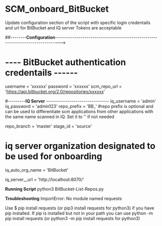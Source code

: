 # SCM_onboard_BitBucket

Update configuration section of the script with specific login credentails and url for BitBucket and IQ server
Tokens are acceptable

##--------**Configuration**-------------------------------------------------------------------------------->


# ---- BitBucket authentication credentails ------
username = 'xxxxxx'
password = 'xxxxxx'
scm_repo_url = 'https://api.bitbucket.org/2.0/repositories/xxxxxx'

#---------**IQ Server** --------------------------------
iq_username = 'admin'
iq_password = 'admin123'
repo_prefix = 'BB_'
#repo prefix is optional and can be used to differentiate scm applications from other applications with the same name scanned in IQ. Set it to '' if not needed

repo_branch = 'master'
stage_id = 'source'

# iq server organization designated to be used for onboarding
iq_auto_org_name = 'BitBucket'

iq_server__url = 'http://localhost:8070/'


**Running Script**
python3 BitBucket-List-Repos.py

**Troubleshooting**
ImportError: No module named requests

Use $ pip install requests (or pip3 install requests for python3) if you have pip installed. If pip is installed but not in your path you can use python -m pip install requests (or python3 -m pip install requests for python3)
